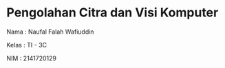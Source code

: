 # Pengolahan Citra dan Visi Komputer

Nama : Naufal Falah Wafiuddin

Kelas : TI - 3C

NIM : 2141720129
